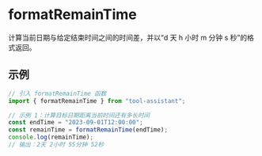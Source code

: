 # formatRemainTime

计算当前日期与给定结束时间之间的时间差，并以“d 天 h 小时 m 分钟 s 秒”的格式返回。

## 示例

```javascript
// 引入 formatRemainTime 函数
import { formatRemainTime } from "tool-assistant";

// 示例 1：计算目标日期距离当前时间还有多长时间
const endTime = "2023-09-01T12:00:00";
const remainTime = formatRemainTime(endTime);
console.log(remainTime);
// 输出：2天 2小时 55分钟 52秒
```
